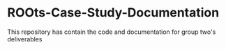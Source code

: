 # ROOts-Case-Study-Documentation
This repository has contain the code and documentation for group two's deliverables 
